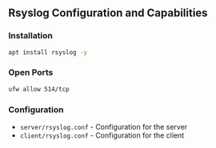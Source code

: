 ## Rsyslog Configuration and Capabilities

### Installation

```bash
apt install rsyslog -y
```

### Open Ports

```bash
ufw allow 514/tcp
```

### Configuration

- `server/rsyslog.conf` - Configuration for the server
- `client/rsyslog.conf` - Configuration for the client
